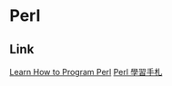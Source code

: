 # Perl

## Link
[Learn How to Program Perl](http://learnhowtoprogramperl.info/lesson1/)
[Perl 學習手札](http://easun.org/perl/perl-toc/index.html)
